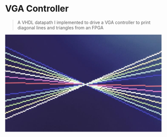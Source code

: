 # VGA Controller

> A VHDL datapath I implemented to drive a VGA controller to print diagonal lines and triangles from an FPGA

<img src="./ExampleOutput.jpeg">